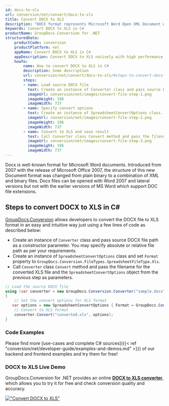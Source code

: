 ```yaml
---
id: docx-to-xls
url: conversion/net/convert/docx-to-xls
title: Convert DOCX to XLS
description: "DOCX format represents Microsoft Word Open XML Document with .docx extension. Learn how to convert DOCX to XLS file programmatically in C# language using GroupDocs.Conversion for .NET library."
keywords: Convert DOCX to XLS in C#
productName: GroupDocs.Conversion for .NET
structuredData:
    productCode: conversion
    productPlatform: net
    appName: Convert DOCX to XLS in C#
    appDescription: Convert DOCX to XLS natively with high performance using C# language and server side GroupDocs.Conversion for .NET APIs, without the use of any software like Microsoft or Open Office.
    howTo:
        name: How to convert DOCX to XLS in C# 
        description: Some description
        url: conversion/net/convert/docx-to-xls/#steps-to-convert-docx-to-xls-in-c
        steps:
        - name: Load source DOCX file 
          text: Create an instance of Converter class and pass source DOCX file path as a constructor parameter. You may specify absolute or relative file path as per your requirements. 
          imageUrl: conversion/net/images/convert-file-step-1.png
          imageHeight: 196
          imageWidth: 737
        - name: Specify convert options 
          text: Create an instance of SpreadsheetConvertOptions class.
          imageUrl: conversion/net/images/convert-file-step-2.png
          imageHeight: 196
          imageWidth: 737
        - name: Convert to XLS and save result 
          text: Call Converter class Convert method and pass the filename for the converted HTML file and the SpreadsheetConvertOptions object from the previous step as parameters.
          imageUrl: conversion/net/images/convert-file-step-3.png
          imageHeight: 196
          imageWidth: 737
---
```


Docx is well-known format for Microsoft Word documents. Introduced from 2007 with the release of Microsoft Office 2007, the structure of this new Document format was changed from plain binary to a combination of XML and binary files. Docx files can be opened with Word 2007 and lateral versions but not with the earlier versions of MS Word which support DOC file extensions.

## Steps to convert DOCX to XLS in C#

[GroupDocs.Conversion](https://products.groupdocs.com/conversion/net) allows developers to convert the DOCX file to XLS format in an easy and intuitive way just using a few lines of code as described below:

* Create an instance of `Converter` class and pass source DOCX file path as a constructor parameter. You may specify absolute or relative file path as per your requirements. 
* Create an instance of `SpreadsheetConvertOptions` class and set `Format` property to `GroupDocs.Conversion.FileTypes.SpreadsheetFileType.Xls`.
* Call `Converter` class `Convert` method and pass the filename for the converted XLS file and the `SpreadsheetConvertOptions` object from the previous step as parameters.

```csharp
// Load the source DOCX file
using (var converter = new GroupDocs.Conversion.Converter("sample.docx"))
{
    // Set the convert options for XLS format
   var options = new SpreadsheetConvertOptions { Format = GroupDocs.Conversion.FileTypes.SpreadsheetFileType.Xls };
    // Convert to XLS format
    converter.Convert("converted.xls", options);
}
```

### Code Examples

Please find more [use-cases and complete C# sources]({{< ref "conversion/net/developer-guide/examples-and-demos.md" >}}) of our backend and frontend examples and try them for free!

### DOCX to XLS Live Demo

GroupDocs.Conversion for .NET provides an online [**DOCX to XLS converter**](https://products.groupdocs.app/conversion/docx-to-xls), which allows you to try it for free and check conversion quality and accuracy.

[!["Convert DOCX to XLS"](conversion/net/images/convert-to-xls/convert-docx-to-xls.png)](https://products.groupdocs.app/conversion/docx-to-xls)